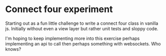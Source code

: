 # Connect four experiment

Starting out as a fun little challenge to write a connect four class in vanilla js. Initially without even a view layer but rather unit tests and sloppy code.

I'm hoping to keep implementing more into this exercise perhaps implementing an api to call then perhaps something with websockets. Who knows?